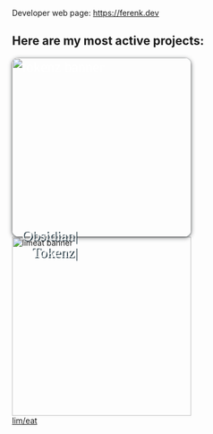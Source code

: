 <link rel="preconnect" href="https://fonts.googleapis.com">
<link rel="preconnect" href="https://fonts.gstatic.com" crossorigin>
<link href="https://fonts.googleapis.com/css2?family=Maiden+Orange&display=swap" rel="stylesheet">

Developer web page: https://ferenk.dev

## Here are my most active projects:

<a href="https://obsidian-tokenz.ferenk.dev">
    <span style="position: relative;  color: white; font-family: 'Maiden Orange', serif; font-weight: 400; font-style: normal; font-size: 26px;">
        <img alt="tokenz banner" src="https://repository-images.githubusercontent.com/844785786/29de228b-d64d-424f-bcd2-012c96a84182" width="320" style="border-radius: 12px; box-shadow: rgba(60, 64, 67, 0.7) 0px 1px 3px 0px, rgba(60, 64, 67, 0.35) 0px 2px 6px 2px;">
        <span style="position: absolute; top: 20%; left: 16px; text-align: right; text-shadow: .06em .06em 0 hsl(200 30% 20%);">Obsidian|<br>&nbsp; &nbsp;Tokenz|</span>
    </span>
</a>
<br>
<a href="https://limeat.ferenk.dev">
    <div class="app-container">
        <img alt="limeat banner" class="app-banner" src="https://github.com/ferenk/limeat/releases/download/web/apple_diet_1200x.png" width="320">
        <div class="app-title">lim/eat</div>
    </div>
</a>
